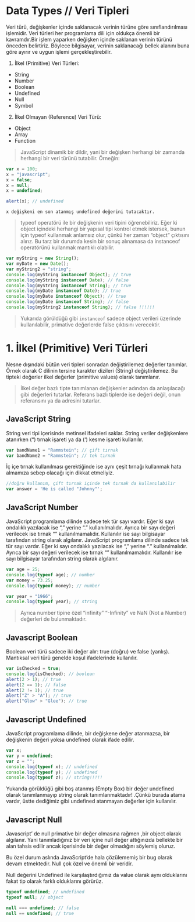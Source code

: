 # Data Types // Veri Tipleri

Veri türü, değişkenler içinde saklanacak verinin türüne göre sınıflandırılması işlemidir. Veri türleri her programlama dili için oldukça önemli bir kavramdır.Bir işlem yaparken değişken içinde saklanan verinin türünü önceden belirtiriz. Böylece bilgisayar, verinin saklanacağı bellek alanını buna göre ayırır ve uygun işlemi gerçekleştirebilir.

1. İlkel (Primitive) Veri Türleri:

- String
- Number
- Boolean
- Undefined
- Null
- Symbol

2. İlkel Olmayan (Reference) Veri Türü:

- Object
- Array
- Function

> JavaScript dinamik bir dildir, yani bir değişken herhangi bir zamanda herhangi bir veri türünü tutabilir. Örneğin:

```javascript
var x = 100;
x = "javascript";
x = false;
x = null;
x = undefined;

alert(x); // undefined
```

`x değişkeni en son atanmış undefined değerini tutacaktır.`

> typeof operatörü ile bir değişkenin veri tipini öğrenebiliriz.
> Eğer ki object içindeki herhangi bir yapısal tipi kontrol etmek istersek,
> bunun için typeof kullanmak anlamsız olur,
> çünkü her zaman “object” çıktısını alırız.
> Bu tarz bir durumda kesin bir sonuç alınamasa da
> instanceof operatörünü kullanmak mantıklı olabilir.

```javascript
var myString = new String();
var myDate = new Date();
var myString2 = "string";
console.log(myString instanceof Object); // true
console.log(myString instanceof Date); // false
console.log(myString instanceof String); // true
console.log(myDate instanceof Date); // true
console.log(myDate instanceof Object); // true
console.log(myDate instanceof String); // false
console.log(myString2 instanceof String); // false !!!!!!
```

> Yukarıda görüldüğü gibi `instanceof` sadece object verileri üzerinde kullanılabilir, primative değerlerde false çıktısını verecektir.

# 1. İlkel (Primitive) Veri Türleri

Nesne dışındaki bütün veri tipleri sonradan değiştirilemez değerler tanımlar. Örnek olarak C dilinin tersine karakter dizileri (String) değiştirilemez. Bu tipteki değerler ilkel değerler (primitive values) olarak tanımlanır.

> İlkel değer bazlı tipte tanımlanan değişkenler adından da anlaşılacağı gibi değerleri tutarlar.
> Referans bazlı tiplerde ise değeri değil, onun referansını ya da adresini tutarlar.

## JavaScript String

String veri tipi içerisinde metinsel ifadeleri saklar. String veriler değişkenlere atanırken (“) tırnak işareti ya da (‘) kesme işareti kullanılır.

```javascript
var bandName1 = "Rammstein"; // çift tırnak
var bandName2 = "Rammstein"; // tek tırnak
```

İç içe tırnak kullanılması gerektiğinde ise aynı çeşit tırnağı kullanmak hata almamıza sebep olacağı için dikkat etmeliyiz.

```javascript
//doğru kullanım, çift tırnak içinde tek tırnak da kullanılabilir
var answer = 'He is called "Johnny"';
```

## JavaScript Number

JavaScript programlama dilinde sadece tek tür sayı vardır. Eğer ki sayı ondalıklı yazılacak ise “,” yerine “.” kullanılmalıdır. Ayrıca bir sayı değeri verilecek ise tırnak “” kullanılmamalıdır. Kullanılır ise sayı bilgisayar tarafından string olarak algılanır.
JavaScript programlama dilinde sadece tek tür sayı vardır. Eğer ki sayı ondalıklı yazılacak ise “,” yerine “.” kullanılmalıdır. Ayrıca bir sayı değeri verilecek ise tırnak “” kullanılmamalıdır. Kullanılır ise sayı bilgisayar tarafından string olarak algılanır.

```javascript
var age = 25;
console.log(typeof age); // number
var money = 73.25;
console.log(typeof money); // number

var year = "1966";
console.log(typeof year); // string
```

> Ayrıca number tipine özel “infinity” “-Infinity” ve NaN (Not a Number) değerleri de bulunmaktadır.

## Javascript Boolean

Boolean veri türü sadece iki değer alır: true (doğru) ve false (yanlış). Mantıksal veri türü genelde koşul ifadelerinde kullanılır.

```javascript
var isChecked = true;
console.log(isChecked); // boolean
alert(2 > 1); // true
alert(2 == 1); // false
alert(2 != 1); // true
alert("Z" > "A"); // true
alert("Glow" > "Glee"); // true
```

## Javascript Undefined

JavaScript programlama dilinde, bir değişkene değer atanmazsa, bir değişkenin değeri yoksa undefined olarak ifade edilir.

```javascript
var x;
var y = undefined;
var z = "";
console.log(typeof x); // undefined
console.log(typeof y); // undefined
console.log(typeof z); // string!!!!!
```

Yukarıda görüldüğü gibi boş atanmış (Empty Box) bir değer undefined olarak tanımlanmayıp string olarak tanımlanmaktadır! .Çünkü burada atama vardır, üstte dediğimiz gibi undefined atanmayan değerler için kullanılır.

## Javascript Null

Javascript’ de null primative bir değer olmasına rağmen ,bir object olarak algılanır. Yani tanımladığınız bir veri içine null değer attığınızda bellekte bir alan tahsis edilir ancak içerisinde bir değer olmadığını söylemiş oluruz.

Bu özel durum aslında JavaScript’de hala çözülememiş bir bug olarak devam etmektedir. Null çok özel ve önemli bir veridir.

Null değerini Undefined ile karşılaştırdığımız da value olarak aynı olduklarını fakat tip olarak farklı olduklarını görürüz.

```javascript
typeof undefined; // undefined
typeof null; // object

null === undefined; // false
null == undefined; // true
```

[](../Assets/data.webp)
